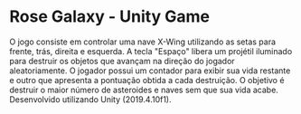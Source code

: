 # Rose Galaxy - Unity Game

O jogo consiste em controlar uma nave X-Wing utilizando as setas para frente, trás, direita e esquerda. 
A tecla "Espaço" libera um projétil iluminado para destruir os objetos que avançam na direção do jogador aleatoriamente.
O jogador possui um contador para exibir sua vida restante e outro que apresenta a pontuação obtida a cada destruição.
O objetivo é destruir o maior número de asteroides e naves sem que sua vida acabe.
Desenvolvido utilizando Unity (2019.4.10f1).


